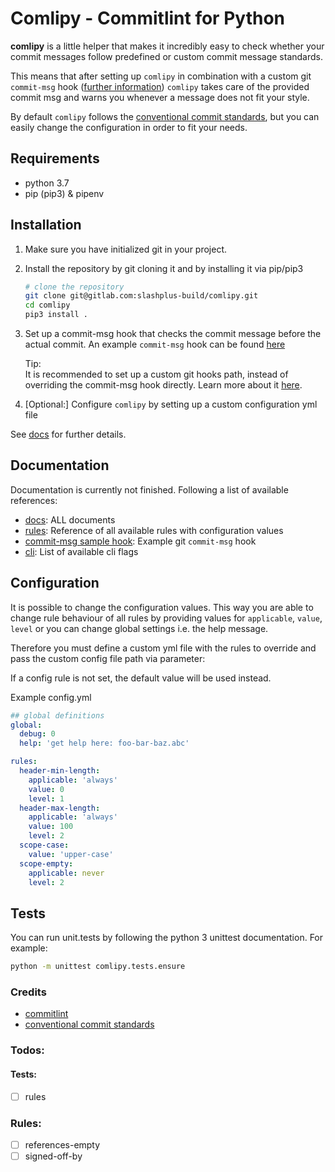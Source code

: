 # Comlipy - **Com**mit**li**nt for **Py**thon

**comlipy** is a little helper that makes it incredibly easy to check whether
your commit messages follow predefined or custom commit message 
standards. 

This means that after setting up `comlipy` in combination with 
a custom git `commit-msg` hook ([further information](https://git-scm.com/book/uz/v2/Customizing-Git-Git-Hooks))
`comlipy` takes care of the provided commit msg and warns you
whenever a message does not fit your style. 

By default `comlipy` follows the [conventional commit standards](https://conventionalcommits.org),
but you can easily change the configuration in order to fit your needs.

## Requirements
- python 3.7
- pip (pip3) & pipenv

## Installation
1. Make sure you have initialized git in your project. 
2. Install the repository by git cloning it and by installing it via pip/pip3
    ```bash
    # clone the repository
    git clone git@gitlab.com:slashplus-build/comlipy.git
    cd comlipy
    pip3 install .
    ```
3. Set up a commit-msg hook that checks the commit message before the 
    actual commit. An example `commit-msg` hook can be found [here](/docs/commit-msg.sample) 

    Tip:
    <br>
    It is recommended to set up a custom git hooks path, instead of 
    overriding the commit-msg hook directly. Learn more about it [here](https://git-scm.com/docs/githooks).
    
4. \[Optional:\] Configure `comlipy` by setting up a custom configuration yml file

See [docs](/docs) for further details.

## Documentation
Documentation is currently not finished. Following a list of available 
references:

- [docs](/docs): ALL documents 
- [rules](/docs/reference-rules.md): Reference of all available rules with
 configuration values
- [commit-msg sample hook](/docs/commit-msg.sample): Example git `commit-msg` hook
- [cli](/docs/reference-cli.md): List of available cli flags

## Configuration
It is possible to change the configuration values. This way you are able 
to change rule behaviour of all rules by providing values 
for `applicable`, `value`, `level` or you can change global settings
i.e. the help message. 

Therefore you must define a custom yml file with the rules to override and pass 
the custom config file path via parameter:

If a config rule is not set, the default value will be used instead.

Example config.yml
```yaml
## global definitions
global:
  debug: 0
  help: 'get help here: foo-bar-baz.abc'

rules:
  header-min-length:
    applicable: 'always'
    value: 0
    level: 1
  header-max-length: 
    applicable: 'always'
    value: 100
    level: 2
  scope-case:
    value: 'upper-case'
  scope-empty:
    applicable: never
    level: 2
```

## Tests

You can run unit.tests by following the python 3 unittest documentation.
For example:

```bash
python -m unittest comlipy.tests.ensure
```

### Credits
- [commitlint](https://github.com/conventional-changelog/commitlint)
- [conventional commit standards](https://conventionalcommits.org)

### Todos:

#### Tests:
- [ ] rules

### Rules:
- [ ] references-empty
- [ ] signed-off-by